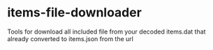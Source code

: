 # items-file-downloader
Tools for download all included file from your decoded items.dat that already converted to items.json from the url
